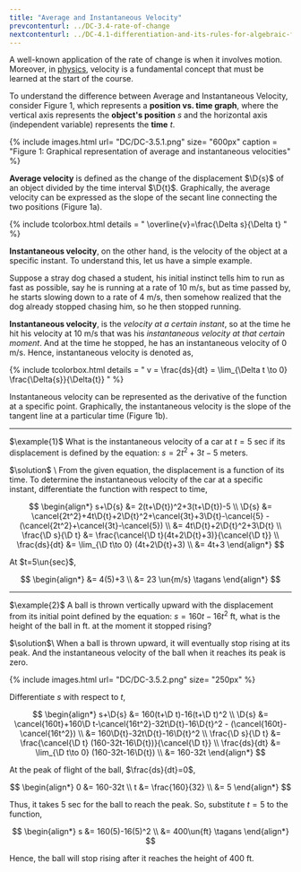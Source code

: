 ```yaml
---
title: "Average and Instantaneous Velocity"
prevcontenturl: ../DC-3.4-rate-of-change
nextcontenturl: ../DC-4.1-differentiation-and-its-rules-for-algebraic-functions
---
```



A well-known application of the rate of change is when it involves motion. Moreover, in [physics](../../physics-I/3.2-speed-and-velocity), velocity is a fundamental concept that must be learned at the start of the course. 

To understand the difference between Average and Instantaneous Velocity, consider Figure 1, which represents a **position vs. time graph**, where the vertical axis represents the **object's position** $s$ and the horizontal axis (independent variable) represents the **time** $t$. 

{% include images.html 
    url= "DC/DC-3.5.1.png" 
    size= "600px"
	caption = "Figure 1: Graphical representation of average and instantaneous velocities"
%}


**Average velocity** is defined as the change of the displacement $\D{s}$ of an object divided by the time interval $\D{t}$. Graphically, the average velocity can be expressed as the slope of the secant line connecting the two positions (Figure 1a). 


{% include tcolorbox.html
 	details = "
	 	\overline{v}=\frac{\Delta s}{\Delta t}
	"
%}

**Instantaneous velocity**, on the other hand, is the velocity of the object at a specific instant. To understand this, let us have a simple example.

Suppose a stray dog chased a student, his initial instinct tells him to run as fast as possible, say he is running at a rate of 10 m/s, but as time passed by, he starts slowing down to a rate of 4 m/s, then somehow realized that the dog already stopped chasing him, so he then stopped running. 

**Instantaneous velocity**, is the *velocity at a certain instant*, so at the time he hit his velocity at 10 m/s that was his *instantaneous velocity at that certain moment*. And at the time he stopped, he has an instantaneous velocity of 0 m/s. Hence, instantaneous velocity is denoted as,

{% include tcolorbox.html
 details = "
 	v = \frac{ds}{dt} = \lim_{\Delta t \to 0} \frac{\Delta{s}}{\Delta{t}}
 "
%}


Instantaneous velocity can be represented as the derivative of the function at a specific point. Graphically, the instantaneous velocity is the slope of the tangent line at a particular time (Figure 1b).









---
$\example{1}$
What is the instantaneous velocity of a car at $t= 5$ sec if its displacement is defined by the equation: $s=2t^2+3t-5$ meters.

$\solution$ \\
From the given equation, the displacement is a function of its time. To determine the instantaneous velocity of the car at a specific instant, differentiate the function with respect to time,

$$
\begin{align*}
	s+\D{s} &= 2(t+\D{t})^2+3(t+\D{t})-5 \\
	\D{s} &= \cancel{2t^2}+4t\D{t}+2\D{t}^2+\cancel{3t}+3\D{t}-\cancel{5} - (\cancel{2t^2}+\cancel{3t}-\cancel{5}) \\
	&= 4t\D{t}+2\D{t}^2+3\D{t} \\
	\frac{\D s}{\D t} &= \frac{\cancel{\D t}(4t+2\D{t}+3)}{\cancel{\D t}} \\
	\frac{ds}{dt} &= \lim_{\D t\to 0} (4t+2\D{t}+3) \\
	&= 4t+3
\end{align*}
$$

At $t=5\un{sec}$,

$$
\begin{align*}
	&= 4(5)+3 \\
	&= 23 \un{m/s}		\tagans
\end{align*}
$$




---
$\example{2}$
A ball is thrown vertically upward with the displacement from its initial point defined by the equation: $s=160t-16t^2$ ft, what is the height of the ball in ft. at the moment it stopped rising?

$\solution$\\
When a ball is thrown upward, it will eventually stop rising at its peak. And the instantaneous velocity of the ball when it reaches its peak is zero.

{% include images.html 
    url= "DC/DC-3.5.2.png" 
    size= "250px"
%}

Differentiate $s$ with respect to $t$,

$$
\begin{align*}
	s+\D{s} &= 160(t+\D t)-16(t+\D t)^2 \\
	\D{s} &= \cancel{160t}+160\D t-\cancel{16t^2}-32t\D{t}-16\D{t}^2 - (\cancel{160t}-\cancel{16t^2}) \\
	&= 160\D{t}-32t\D{t}-16\D{t}^2 \\
	\frac{\D s}{\D t} &= \frac{\cancel{\D t} (160-32t-16\D{t})}{\cancel{\D t}} \\
	\frac{ds}{dt} &= \lim_{\D t\to 0} (160-32t-16\D{t}) \\
	&= 160-32t
\end{align*}
$$

At the peak of flight of the ball, $\frac{ds}{dt}=0$,

$$
\begin{align*}
	0 &= 160-32t \\
	t &= \frac{160}{32} \\
	&= 5
\end{align*}
$$

Thus, it takes 5 sec for the ball to reach the peak. So, substitute $t=5$ to the function,

$$
\begin{align*}
	s &= 160(5)-16(5)^2 \\
	&= 400\un{ft} 		\tagans
\end{align*}
$$


Hence, the ball will stop rising after it reaches the height of 400 ft.